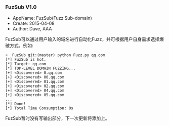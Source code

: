 ### FuzSub V1.0
+ AppName: FuzSub(Fuzz Sub-domain)
+ Create: 2015-04-08
+ Author: Dave, AAA

FuzSub可以通过用户输入的域名进行自动化Fuzz，并可根据用户自身需求选择爆破方式。例如:

    ➜  FuzSub git:(master) python Fuzz.py qq.com
    [*] FuzSub is hot.
    [*] Target: qq.com
    [*] TOP-LEVEL DOMAIN FUZZING...
    [+] <Discovered> 0.qq.com
    [+] <Discovered> 00.qq.com
    [+] <Discovered> 01.qq.com
    [+] <Discovered> 02.qq.com
    [+] <Discovered> 04.qq.com
    [+] <Discovered> 05.qq.com
    ...
    [*] Done!
    [*] Total Time Consumption: 0s

FuzSub暂时没有写输出部分，下一次更新将添加上。
